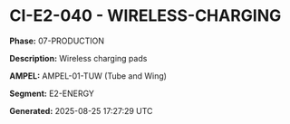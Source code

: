 # CI-E2-040 - WIRELESS-CHARGING

**Phase:** 07-PRODUCTION

**Description:** Wireless charging pads

**AMPEL:** AMPEL-01-TUW (Tube and Wing)

**Segment:** E2-ENERGY

**Generated:** 2025-08-25 17:27:29 UTC
